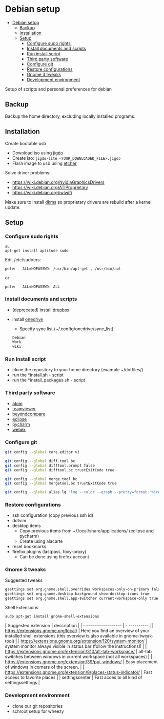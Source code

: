 # Debian setup

- [Debian setup](#debian-setup)
  - [Backup](#backup)
  - [Installation](#installation)
  - [Setup](#setup)
    - [Configure sudo rights](#configure-sudo-rights)
    - [Install documents and scripts](#install-documents-and-scripts)
    - [Run install script](#run-install-script)
    - [Third party software](#third-party-software)
    - [Configure git](#configure-git)
    - [Restore configurations](#restore-configurations)
    - [Gnome 3 tweaks](#gnome-3-tweaks)
    - [Development environment](#development-environment)

Setup of scripts and personal preferences for debian

## Backup

Backup the home directory, excluding locally installed programs.

## Installation

Create bootable usb

- Download iso using [jigdo](https://cdimage.debian.org/debian-cd/current/amd64/jigdo-cd/)
- Create iso: `jigdo-lite <YOUR_DOWNLOADED_FILE>.jigdo`
- Flash image to usb using [etcher](https://www.balena.io/etcher)

Solve driver problems:

- <https://wiki.debian.org/NvidiaGraphicsDrivers>
- <https://wiki.debian.org/ATIProprietary>
- <https://wiki.debian.org/iwlwifi>

Make sure to install [dkms](https://linux.die.net/man/8/dkms) so proprietary drivers are rebuild after a kernel update.

## Setup

### Configure sudo rights

```/bin/bash
su
apt-get install aptitude sudo
```

Edit /etc/sudoers:

```/bin/bash
peter   ALL=NOPASSWD: /usr/bin/apt-get , /usr/bin/apt
```

or

```/bin/bash
peter   ALL=NOPASSWD: ALL
```

### Install documents and scripts

- (deprecated) install [dropbox](https://www.dropbox.com)
- install [onedrive](https://github.com/abraunegg/onedrive)
  - Specify sync list (~/.config/onedrive/sync_list)

   ```txt
   Debian
   Work
   wiki
   ```

### Run install script

- clone the repository to your home directory (example ~/dotfiles/)
- run the *install.sh - script
- run the *install_packages.sh - script

### Third party software

- [atom](https://atom.io/)
- [teamviewer](https://www.teamviewer.com/en/download/linux/)
- [beyondcompare](https://www.scootersoftware.com/download.php)
- [eclipse](https://www.eclipse.org/downloads/)
- [pycharm](https://www.jetbrains.com/pycharm/download/)
- [webex](https://www.webex.com/downloads.html)

### Configure git

```bash
git config --global core.editor vi

git config --global diff.tool bc
git config --global difftool.prompt false
git config --global difftool.bc trustExitCode true

git config --global merge.tool bc
git config --global mergetool.bc trustExitCode true

git config --global alias.lg "log --color --graph --pretty=format:'%Cred%h%Creset -%C(yellow)%d%Creset %s %Cgreen(%cr) %C(bold blue)<%an>%Creset' --abbrev-commit"
```

### Restore configurations

- ssh configuration (copy previous ssh id)
- dotvim
- desktop items
  - Copy previous items from ~/.local/share/applications/ (eclipse and pycharm)
  - Create using alacarte
- reset bookmarks
- firefox plugins (lastpass, foxy-proxy)
  - Can be done using firefox account

### Gnome 3 tweaks

Suggested tweaks

```bash
gsettings set org.gnome.shell.overrides workspaces-only-on-primary false
gsettings set org.gnome.desktop.background show-desktop-icons true
gsettings set org.gnome.shell.app-switcher current-workspace-only true
```

Shell Extensions

`sudo apt-get install gnome-shell-extensions`

| Suggested extension | description |
| - ------------------ | - ---------- |
| <https://extensions.gnome.org/local/> | Here you find an overview of your installed shell extensions (this overview is also available in gnome-tweak-tool) |
| <https://extensions.gnome.org/extension/120/system-monitor/>   | system monitor always visible in status bar (follow the instructions!) |
| <https://extensions.gnome.org/extension/310/alt-tab-workspace/> | alt-tab switches between windows in current workspace (not all workspaces) |
| <https://extensions.gnome.org/extension/39/put-windows/>  | Easy placement of windows in corners of the screen. |
| <https://extensions.gnome.org/extension/8/places-status-indicator/> | Fast access to favorite places |
| settingscenter | Fast acces to all kind of settingssettings |

### Development environment

- clone our git repositories
- schroot setup for wheezy
